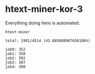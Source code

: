 # htext-miner-kor-3

Everything doing here is automated.

```
htext-miner

total: 1981/4514 (43.885688967656186%)

job0: 352
job1: 350
job2: 502
job3: 387
job4: 390
```